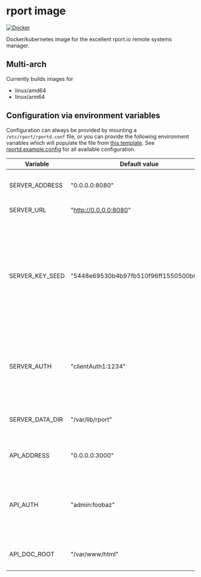 # rport image
[![Docker](https://github.com/yusufhm/rport-image/actions/workflows/docker-publish.yml/badge.svg)](https://github.com/yusufhm/rport-image/actions/workflows/docker-publish.yml)

Docker/kubernetes image for the excellent rport.io remote systems manager.

## Multi-arch

Currently builds images for

 - linux/amd64
 - linux/arm64

## Configuration via environment variables

Configuration can always be provided by mounting a `/etc/rport/rportd.conf` file, or you can provide the following environment variables which will populate the file from [this template](/rportd.conf.template). See [rportd.example.config](https://github.com/cloudradar-monitoring/rport/blob/master/rportd.example.conf) for all available configuration.

| Variable | Default value | Description |
| --- | --- | --- |
| SERVER_ADDRESS  | "0.0.0.0:8080"                         | IP address and port the HTTP server listens on. |
| SERVER_URL      | "http://0.0.0.0:8080"                  | Full client connect URL. |
| SERVER_KEY_SEED | "5448e69530b4b97fb510f96ff1550500b093" | Option string to seed the generation of a ECDSA public and private key pair. Highly recommended. Not using it is a big security risk. Use "openssl rand -hex 18" to generate a secure key seed. |
| SERVER_AUTH     | "clientAuth1:1234"                     | Optional string representing a single client auth credentials, in the form of `<client-auth-id>:<password>`. |
| SERVER_DATA_DIR | "/var/lib/rport"                       | Optional param to define a local directory path to store internal data. |
| API_ADDRESS     | "0.0.0.0:3000"                         | IP address and port the API server/frontend UI listens on. |
| API_AUTH        | "admin:foobaz"                         | Defines `<user>:<password>` authentication pair for accessing the API. Enables access for a single user. |
| API_DOC_ROOT    | "/var/www/html"                        | Place where the frontend files (html/js) go. |
